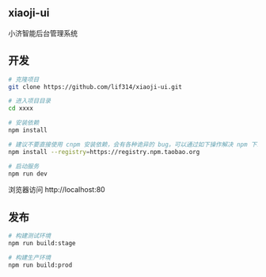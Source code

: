 ## xiaoji-ui
小济智能后台管理系统


## 开发

```bash
# 克隆项目
git clone https://github.com/lif314/xiaoji-ui.git

# 进入项目目录
cd xxxx

# 安装依赖
npm install

# 建议不要直接使用 cnpm 安装依赖，会有各种诡异的 bug。可以通过如下操作解决 npm 下载速度慢的问题
npm install --registry=https://registry.npm.taobao.org

# 启动服务
npm run dev
```

浏览器访问 http://localhost:80

## 发布

```bash
# 构建测试环境
npm run build:stage

# 构建生产环境
npm run build:prod
```
